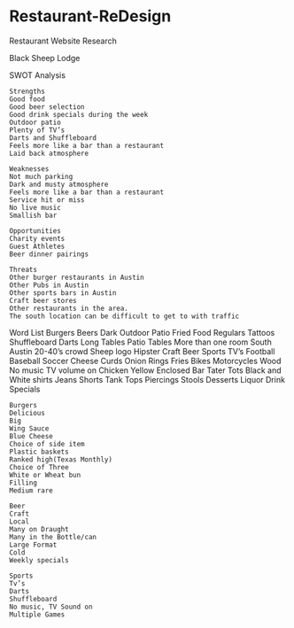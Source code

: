 # Restaurant-ReDesign

Restaurant Website Research

Black Sheep Lodge

SWOT Analysis

    Strengths
    Good food
    Good beer selection
    Good drink specials during the week
    Outdoor patio
    Plenty of TV’s
    Darts and Shuffleboard
    Feels more like a bar than a restaurant
    Laid back atmosphere

    Weaknesses
    Not much parking
    Dark and musty atmosphere
    Feels more like a bar than a restaurant     
    Service hit or miss
    No live music
    Smallish bar

    Opportunities
    Charity events
    Guest Athletes
    Beer dinner pairings    

    Threats
    Other burger restaurants in Austin
    Other Pubs in Austin
    Other sports bars in Austin
    Craft beer stores
    Other restaurants in the area.
    The south location can be difficult to get to with traffic

Word List
Burgers
Beers
Dark
Outdoor
Patio
Fried Food
Regulars
Tattoos
Shuffleboard
Darts
Long Tables
Patio Tables
More than one room
South Austin
20-40’s crowd
Sheep logo
Hipster
Craft Beer
Sports
TV’s
Football
Baseball
Soccer
Cheese Curds
Onion Rings
Fries
Bikes
Motorcycles
Wood
No music
TV volume on
Chicken
Yellow
Enclosed
Bar
Tater Tots
Black and White shirts
Jeans
Shorts
Tank Tops
Piercings
Stools
Desserts
Liquor
Drink Specials

    Burgers
    Delicious
    Big
    Wing Sauce
    Blue Cheese
    Choice of side item
    Plastic baskets 
    Ranked high(Texas Monthly)
    Choice of Three
    White or Wheat bun
    Filling
    Medium rare

    Beer
    Craft
    Local
    Many on Draught
    Many in the Bottle/can
    Large Format
    Cold    
    Weekly specials
    
    Sports
    Tv’s
    Darts
    Shuffleboard
    No music, TV Sound on
    Multiple Games
    
